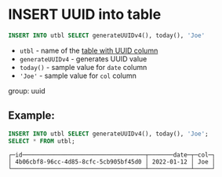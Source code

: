# INSERT UUID into table

```sql
INSERT INTO utbl SELECT generateUUIDv4(), today(), 'Joe'
```

- `utbl` - name of the [table with UUID column](/clickhouse/create-table-with-uuid-column)
- `generateUUIDv4` - generates UUID value
- `today()` - sample value for `date` column
- `'Joe'` - sample value for `col` column

group: uuid

## Example: 
```sql
INSERT INTO utbl SELECT generateUUIDv4(), today(), 'Joe';
SELECT * FROM utbl;
```
```
┌─id───────────────────────────────────┬───────date─┬─col─┐
│ 4b06cbf8-96cc-4d85-8cfc-5cb905bf45d0 │ 2022-01-12 │ Joe │
└──────────────────────────────────────┴────────────┴─────┘
```

